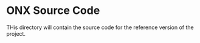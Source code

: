 # ONX Source Code

THis directory will contain the source code for the reference version of the project.
